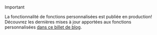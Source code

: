> [!IMPORTANT]
> La fonctionnalité de fonctions personnalisées est publiée en production! Découvrez les dernières mises à jour apportées aux fonctions personnalisées [dans ce billet de blog](https://developer.microsoft.com/en-us/office/blogs/office-extensibility-build-2019/).

